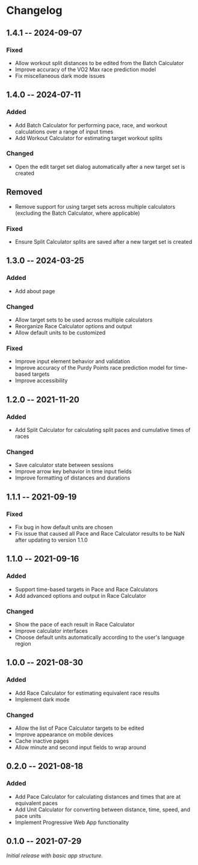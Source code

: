 # Changelog

## 1.4.1 -- 2024-09-07

### Fixed

- Allow workout split distances to be edited from the Batch Calculator
- Improve accuracy of the VO2 Max race prediction model
- Fix miscellaneous dark mode issues

## 1.4.0 -- 2024-07-11

### Added

- Add Batch Calculator for performing pace, race, and workout calculations over
  a range of input times
- Add Workout Calculator for estimating target workout splits

### Changed

- Open the edit target set dialog automatically after a new target set is
  created

## Removed

- Remove support for using target sets across multiple calculators (excluding
  the Batch Calculator, where applicable)

### Fixed

- Ensure Split Calculator splits are saved after a new target set is created

## 1.3.0 -- 2024-03-25

### Added

- Add about page

### Changed

- Allow target sets to be used across multiple calculators
- Reorganize Race Calculator options and output
- Allow default units to be customized

### Fixed

- Improve input element behavior and validation
- Improve accuracy of the Purdy Points race prediction model for time-based
  targets
- Improve accessibility

## 1.2.0 -- 2021-11-20

### Added

- Add Split Calculator for calculating split paces and cumulative times of
  races

### Changed

- Save calculator state between sessions
- Improve arrow key behavior in time input fields
- Improve formatting of distances and durations

## 1.1.1 -- 2021-09-19

### Fixed

- Fix bug in how default units are chosen
- Fix issue that caused all Pace and Race Calculator results to be NaN after
  updating to version 1.1.0

## 1.1.0 -- 2021-09-16

### Added

- Support time-based targets in Pace and Race Calculators
- Add advanced options and output in Race Calculator

### Changed

- Show the pace of each result in Race Calculator
- Improve calculator interfaces
- Choose default units automatically according to the user's language region

## 1.0.0 -- 2021-08-30

### Added

- Add Race Calculator for estimating equivalent race results
- Implement dark mode

### Changed

- Allow the list of Pace Calculator targets to be edited
- Improve appearance on mobile devices
- Cache inactive pages
- Allow minute and second input fields to wrap around

## 0.2.0 -- 2021-08-18

### Added

- Add Pace Calculator for calculating distances and times that are at equivalent
  paces
- Add Unit Calculator for converting between distance, time, speed, and pace
  units
- Implement Progressive Web App functionality

## 0.1.0 -- 2021-07-29

*Initial release with basic app structure.*
